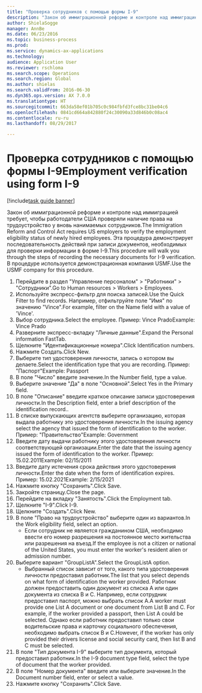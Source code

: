 ```yaml
--- 
title: "Проверка сотрудников с помощью формы I-9"
description: "Закон об иммиграционной реформе и контроле над иммиграцией требует, чтобы работодатели США проверяли наличие права на трудоустройство у вновь нанимаемых сотрудников."
author: ShielaSogge
manager: AnnBe
ms.date: 06/23/2016
ms.topic: business-process
ms.prod: 
ms.service: dynamics-ax-applications
ms.technology: 
audience: Application User
ms.reviewer: rschloma
ms.search.scope: Operations
ms.search.region: Global
ms.author: shielas
ms.search.validFrom: 2016-06-30
ms.dyn365.ops.version: AX 7.0.0
ms.translationtype: HT
ms.sourcegitcommit: 663da58ef01b705c0c984fbfd3fce8bc31be04c6
ms.openlocfilehash: 0841cd664a842880f24c30090a33d846b0c08ac4
ms.contentlocale: ru-ru
ms.lasthandoff: 08/29/2017

---
```

# <a name="employment-verification-using-form-i-9"></a><span data-ttu-id="75ce6-103">Проверка сотрудников с помощью формы I-9</span><span class="sxs-lookup"><span data-stu-id="75ce6-103">Employment verification using form I-9</span></span>

[!include[task guide banner](../../../includes/task-guide-banner.md)]

<span data-ttu-id="75ce6-104">Закон об иммиграционной реформе и контроле над иммиграцией требует, чтобы работодатели США проверяли наличие права на трудоустройство у вновь нанимаемых сотрудников.</span><span class="sxs-lookup"><span data-stu-id="75ce6-104">The Immigration Reform and Control Act requires US employers to verify the employment eligibility status of newly hired employees.</span></span> <span data-ttu-id="75ce6-105">Эта процедура демонстрирует последовательность действий при записи документов, необходимых для проверки информации в форме I-9.</span><span class="sxs-lookup"><span data-stu-id="75ce6-105">This procedure will walk you through the steps of recording the necessary documents for I-9 verification.</span></span> <span data-ttu-id="75ce6-106">В процедуре используется демонстрационная компания USMF.</span><span class="sxs-lookup"><span data-stu-id="75ce6-106">Use the USMF company for this procedure.</span></span>

1. <span data-ttu-id="75ce6-107">Перейдите в раздел "Управление персоналом" > "Работники" > "Сотрудники".</span><span class="sxs-lookup"><span data-stu-id="75ce6-107">Go to Human resources > Workers > Employees.</span></span>
2. <span data-ttu-id="75ce6-108">Используйте экспресс-фильтр для поиска записей.</span><span class="sxs-lookup"><span data-stu-id="75ce6-108">Use the Quick Filter to find records.</span></span> <span data-ttu-id="75ce6-109">Например, отфильтруйте поле "Имя" по значению "Vince".</span><span class="sxs-lookup"><span data-stu-id="75ce6-109">For example, filter on the Name field with a value of 'Vince'.</span></span>
3. <span data-ttu-id="75ce6-110">Выбор сотрудника.</span><span class="sxs-lookup"><span data-stu-id="75ce6-110">Select the employee.</span></span> <span data-ttu-id="75ce6-111">Пример: Vince Prado</span><span class="sxs-lookup"><span data-stu-id="75ce6-111">Example: Vince Prado</span></span>
4. <span data-ttu-id="75ce6-112">Разверните экспресс-вкладку "Личные данные".</span><span class="sxs-lookup"><span data-stu-id="75ce6-112">Expand the Personal information FastTab.</span></span>
5. <span data-ttu-id="75ce6-113">Щелкните "Идентификационные номера".</span><span class="sxs-lookup"><span data-stu-id="75ce6-113">Click Identification numbers.</span></span>
6. <span data-ttu-id="75ce6-114">Нажмите Создать.</span><span class="sxs-lookup"><span data-stu-id="75ce6-114">Click New.</span></span>
7. <span data-ttu-id="75ce6-115">Выберите тип удостоверения личности, запись о котором вы делаете.</span><span class="sxs-lookup"><span data-stu-id="75ce6-115">Select the identification type that you are recording.</span></span> <span data-ttu-id="75ce6-116">Пример: "Паспорт"</span><span class="sxs-lookup"><span data-stu-id="75ce6-116">Example: Passport</span></span>
8. <span data-ttu-id="75ce6-117">В поле "Число" введите значение.</span><span class="sxs-lookup"><span data-stu-id="75ce6-117">In the Number field, type a value.</span></span>
9. <span data-ttu-id="75ce6-118">Выберите значение "Да" в поле "Основной".</span><span class="sxs-lookup"><span data-stu-id="75ce6-118">Select Yes in the Primary field.</span></span>
10. <span data-ttu-id="75ce6-119">В поле "Описание" введите краткое описание записи удостоверения личности.</span><span class="sxs-lookup"><span data-stu-id="75ce6-119">In the Description field, enter a brief description of the identification record..</span></span>
11. <span data-ttu-id="75ce6-120">В списке выпускающих агентств выберите организацию, которая выдала работнику это удостоверения личности.</span><span class="sxs-lookup"><span data-stu-id="75ce6-120">In the issuing agency select the agency that issued the form of identification to the worker.</span></span> <span data-ttu-id="75ce6-121">Пример: "Правительство"</span><span class="sxs-lookup"><span data-stu-id="75ce6-121">Example: Government</span></span>
12. <span data-ttu-id="75ce6-122">Введите дату выдачи работнику этого удостоверения личности соответствующей организации.</span><span class="sxs-lookup"><span data-stu-id="75ce6-122">Enter the date that the issuing agency issued the form of identification to the worker.</span></span> <span data-ttu-id="75ce6-123">Пример: 15.02.2011</span><span class="sxs-lookup"><span data-stu-id="75ce6-123">Example: 02/15/2011</span></span>
13. <span data-ttu-id="75ce6-124">Введите дату истечения срока действия этого удостоверения личности.</span><span class="sxs-lookup"><span data-stu-id="75ce6-124">Enter the date when the form of identification expires.</span></span> <span data-ttu-id="75ce6-125">Пример: 15.02.2021</span><span class="sxs-lookup"><span data-stu-id="75ce6-125">Example: 2/15/2021</span></span>
14. <span data-ttu-id="75ce6-126">Нажмите кнопку "Сохранить".</span><span class="sxs-lookup"><span data-stu-id="75ce6-126">Click Save.</span></span>
15. <span data-ttu-id="75ce6-127">Закройте страницу.</span><span class="sxs-lookup"><span data-stu-id="75ce6-127">Close the page.</span></span>
16. <span data-ttu-id="75ce6-128">Перейдите на вкладку "Занятость".</span><span class="sxs-lookup"><span data-stu-id="75ce6-128">Click the Employment tab.</span></span>
17. <span data-ttu-id="75ce6-129">Щелкните "I-9".</span><span class="sxs-lookup"><span data-stu-id="75ce6-129">Click I-9.</span></span>
18. <span data-ttu-id="75ce6-130">Щелкните "Создать".</span><span class="sxs-lookup"><span data-stu-id="75ce6-130">Click New.</span></span>
19. <span data-ttu-id="75ce6-131">В поле "Право на трудоустройство" выберите один из вариантов.</span><span class="sxs-lookup"><span data-stu-id="75ce6-131">In the Work eligibility field, select an option.</span></span>
    * <span data-ttu-id="75ce6-132">Если сотрудник не является гражданином США, необходимо ввести его номер разрешения на постоянное место жительства или разрешения на въезд.</span><span class="sxs-lookup"><span data-stu-id="75ce6-132">If the employee is not a citizen or national of the United States, you must enter the worker's resident alien or admission number.</span></span>  
20. <span data-ttu-id="75ce6-133">Выберите вариант "GroupListA".</span><span class="sxs-lookup"><span data-stu-id="75ce6-133">Select the GroupListA option.</span></span>
    * <span data-ttu-id="75ce6-134">Выбранный список зависит от того, какого типа удостоверения личности предоставил работник.</span><span class="sxs-lookup"><span data-stu-id="75ce6-134">The list that you select depends on what form of identification the worker provided.</span></span> <span data-ttu-id="75ce6-135">Работник должен предоставить один документ из списка A или один документа из списка B и C. Например, если сотрудник предоставил паспорт, можно выбрать список A.</span><span class="sxs-lookup"><span data-stu-id="75ce6-135">A worker must provide one List A document or one document from List B and C. For example, if the worker provided a passport, then List A could be selected.</span></span> <span data-ttu-id="75ce6-136">Однако если работник предоставил только свои водительские права и карточку социального обеспечения, необходимо выбрать список B и C.</span><span class="sxs-lookup"><span data-stu-id="75ce6-136">However, if the worker has only provided their drivers license and social security card, then list B and C must be selected.</span></span>  
21. <span data-ttu-id="75ce6-137">В поле "Тип документа I-9" выберите тип документа, который предоставил работник.</span><span class="sxs-lookup"><span data-stu-id="75ce6-137">In the I-9 document type field, select the type of document that the worker provided.</span></span>
22. <span data-ttu-id="75ce6-138">В поле "Номер документа" введите или выберите значение.</span><span class="sxs-lookup"><span data-stu-id="75ce6-138">In the Document number field, enter or select a value.</span></span>
23. <span data-ttu-id="75ce6-139">Нажмите кнопку "Сохранить".</span><span class="sxs-lookup"><span data-stu-id="75ce6-139">Click Save.</span></span>



